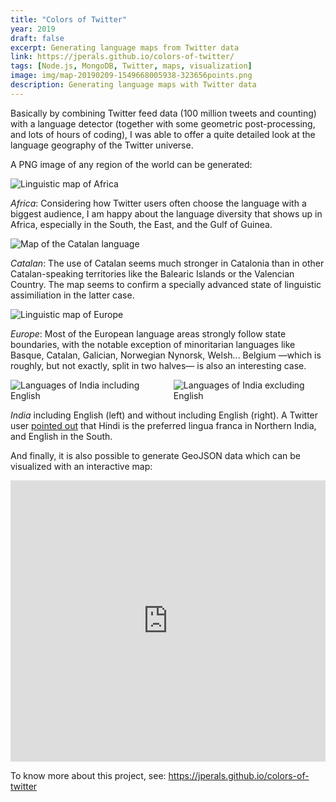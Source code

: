 ```yaml
---
title: "Colors of Twitter"
year: 2019
draft: false
excerpt: Generating language maps from Twitter data
link: https://jperals.github.io/colors-of-twitter/
tags: [Node.js, MongoDB, Twitter, maps, visualization]
image: img/map-20190209-1549668005938-323656points.png
description: Generating language maps with Twitter data
---
```


Basically by combining Twitter feed data (100 million tweets and counting) with a language detector (together with some geometric post-processing, and lots of hours of coding), I was able to offer a quite detailed look at the language geography of the Twitter universe.

A PNG image of any region of the world can be generated:

<div>
    <img alt="Linguistic map of Africa" class="enlarge" src="img/map-20190307-1551994567978-504409points.png">
</div>

<p class="img-comment">
<em>Africa</em>: Considering how Twitter users often choose the language with a biggest audience, I am happy about the language diversity that shows up in Africa, especially in the South, the East, and the Gulf of Guinea.
</p>

<div>
<img alt="Map of the Catalan language" class="enlarge" src="img/map-20190307-1551990717706-504084points.png"/>
</div>
<p class="img-comment">
<em>Catalan</em>: The use of Catalan seems much stronger in Catalonia than in other Catalan-speaking territories like the Balearic Islands or the Valencian Country. The map seems to confirm a specially advanced state of linguistic assimiliation in the latter case.
</p>

<div>
<img alt="Linguistic map of Europe" class="enlarge" src="img/map-20190307-1551993116891-504273points.png"/>
<div>
<p class="img-comment">
<em>Europe</em>: Most of the European language areas strongly follow state boundaries, with the notable exception of minoritarian languages like Basque, Catalan, Galician, Norwegian Nynorsk, Welsh... Belgium —which is roughly, but not exactly, split in two halves— is also an interesting case.
</p>


<div class="columns two-columns fit">
<div><img alt="Languages of India including English" class="enlarge" src="img/map-20190209-1549671272755-350693points.png"></div>
<div><img alt="Languages of India excluding English" class="enlarge" src="img/map-20190209-1549669541369-323844points.png"></div>
</div>

<p class="img-comment">
<em>India</em> including English (left) and without including English (right). A Twitter user <a href="https://twitter.com/kr__sunder/status/1089142503406587904">pointed out</a> that Hindi is the preferred lingua franca in Northern India, and English in the South.
</p>

And finally, it is also possible to generate GeoJSON data which can be visualized with an interactive map:

<iframe src="https://jperals.github.io/colors-of-twitter/#embed" width="100%" height="450" frameborder="0"></iframe>

To know more about this project, see: https://jperals.github.io/colors-of-twitter